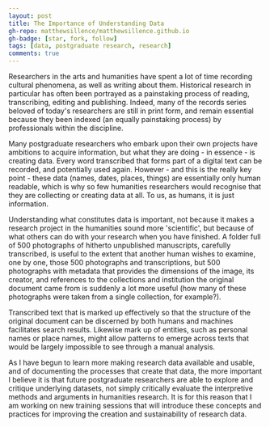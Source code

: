 ```yaml
---
layout: post
title: The Importance of Understanding Data
gh-repo: matthewsillence/matthewsillence.github.io
gh-badge: [star, fork, follow]
tags: [data, postgraduate research, research]
comments: true
---
```

Researchers in the arts and humanities have spent a lot of time recording cultural phenomena, as well as writing about them. Historical research in particular has often been portrayed as a painstaking process of reading, transcribing, editing and publishing. Indeed, many of the records series beloved of today's researchers are still in print form, and remain essential because they been indexed (an equally painstaking process) by professionals within the discipline.  
  
Many postgraduate researchers who embark upon their own projects have ambitions to acquire information, but what they are doing - in essence - is creating data. Every word transcribed that forms part of a digital text can be recorded, and potentially used again. However - and this is the really key point - these data (names, dates, places, things) are essentially only human readable, which is why so few humanities researchers would recognise that they are collecting or creating data at all. To us, as humans, it is just information.  
  
Understanding what constitutes data is important, not because it makes a research project in the humanities sound more 'scientific', but because of what others can do with your research when you have finished. A folder full of 500 photographs of hitherto unpublished manuscripts, carefully transcribed, is useful to the extent that another human wishes to examine, one by one, those 500 photographs and transcriptions, but 500 photographs with metadata that provides the dimensions of the image, its creator, and references to the collections and institution the original document came from is suddenly a lot more useful (how many of these photographs were taken from a single collection, for example?).  
  
Transcribed text that is marked up effectively so that the structure of the original document can be discerned by both humans and machines facilitates search results. Likewise mark up of entities, such as personal names or place names, might allow patterns to emerge across texts that would be largely impossible to see through a manual analysis.  
  
As I have begun to learn more making research data available and usable, and of documenting the processes that create that data, the more important I believe it is that future postgraduate researchers are able to explore and critique underlying datasets, not simply critically evaluate the interpretive methods and arguments in humanities research. It is for this reason that I am working on new training sessions that will introduce these concepts and practices for improving the creation and sustainability of research data.
